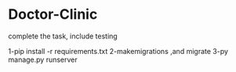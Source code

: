 # Doctor-Clinic

complete the task, include testing

1-pip install -r requirements.txt
2-makemigrations ,and migrate
3-py manage.py runserver
